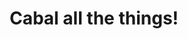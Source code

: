 ---
title: Cabal all the things!
url-video: http://vimeo.com/67171757
authors:
- Josh
type: presentation
tags:
- cabal
doHaskell-type: video lecture
dohaskell-year: 2013
---